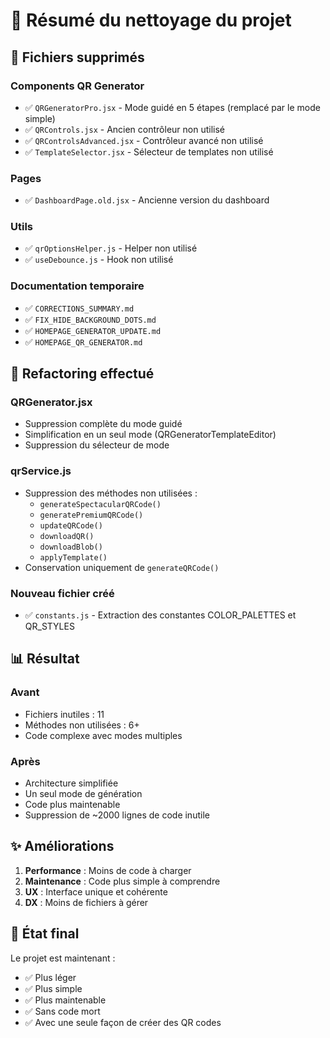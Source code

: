 # 🧹 Résumé du nettoyage du projet

## 📁 Fichiers supprimés

### Components QR Generator
- ✅ `QRGeneratorPro.jsx` - Mode guidé en 5 étapes (remplacé par le mode simple)
- ✅ `QRControls.jsx` - Ancien contrôleur non utilisé
- ✅ `QRControlsAdvanced.jsx` - Contrôleur avancé non utilisé
- ✅ `TemplateSelector.jsx` - Sélecteur de templates non utilisé

### Pages
- ✅ `DashboardPage.old.jsx` - Ancienne version du dashboard

### Utils
- ✅ `qrOptionsHelper.js` - Helper non utilisé
- ✅ `useDebounce.js` - Hook non utilisé

### Documentation temporaire
- ✅ `CORRECTIONS_SUMMARY.md`
- ✅ `FIX_HIDE_BACKGROUND_DOTS.md`
- ✅ `HOMEPAGE_GENERATOR_UPDATE.md`
- ✅ `HOMEPAGE_QR_GENERATOR.md`

## 🔄 Refactoring effectué

### QRGenerator.jsx
- Suppression complète du mode guidé
- Simplification en un seul mode (QRGeneratorTemplateEditor)
- Suppression du sélecteur de mode

### qrService.js
- Suppression des méthodes non utilisées :
  - `generateSpectacularQRCode()`
  - `generatePremiumQRCode()`
  - `updateQRCode()`
  - `downloadQR()`
  - `downloadBlob()`
  - `applyTemplate()`
- Conservation uniquement de `generateQRCode()`

### Nouveau fichier créé
- ✅ `constants.js` - Extraction des constantes COLOR_PALETTES et QR_STYLES

## 📊 Résultat

### Avant
- Fichiers inutiles : 11
- Méthodes non utilisées : 6+
- Code complexe avec modes multiples

### Après
- Architecture simplifiée
- Un seul mode de génération
- Code plus maintenable
- Suppression de ~2000 lignes de code inutile

## ✨ Améliorations

1. **Performance** : Moins de code à charger
2. **Maintenance** : Code plus simple à comprendre
3. **UX** : Interface unique et cohérente
4. **DX** : Moins de fichiers à gérer

## 🎯 État final

Le projet est maintenant :
- ✅ Plus léger
- ✅ Plus simple
- ✅ Plus maintenable
- ✅ Sans code mort
- ✅ Avec une seule façon de créer des QR codes